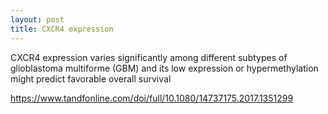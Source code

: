 ```yaml
---
layout: post
title: CXCR4 expression
---
```


CXCR4 expression varies significantly among different subtypes of glioblastoma multiforme (GBM) and its low expression or hypermethylation might predict favorable overall survival

https://www.tandfonline.com/doi/full/10.1080/14737175.2017.1351299
